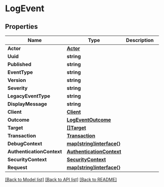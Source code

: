 # LogEvent

## Properties
Name | Type | Description | Notes
------------ | ------------- | ------------- | -------------
**Actor** | [**Actor**](Actor.md) |  | 
**Uuid** | **string** |  | 
**Published** | **string** |  | 
**EventType** | **string** |  | 
**Version** | **string** |  | 
**Severity** | **string** |  | 
**LegacyEventType** | **string** |  | [optional] 
**DisplayMessage** | **string** |  | [optional] 
**Client** | [**Client**](Client.md) |  | [optional] 
**Outcome** | [**LogEventOutcome**](LogEvent_outcome.md) |  | [optional] 
**Target** | [**[]Target**](Target.md) |  | [optional] 
**Transaction** | [**Transaction**](Transaction.md) |  | [optional] 
**DebugContext** | [**map[string]interface{}**](.md) |  | [optional] 
**AuthenticationContext** | [**AuthenticationContext**](AuthenticationContext.md) |  | [optional] 
**SecurityContext** | [**SecurityContext**](SecurityContext.md) |  | [optional] 
**Request** | [**map[string]interface{}**](.md) |  | [optional] 

[[Back to Model list]](../README.md#documentation-for-models) [[Back to API list]](../README.md#documentation-for-api-endpoints) [[Back to README]](../README.md)


